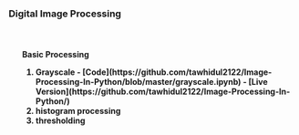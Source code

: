 ### Digital Image Processing <br>
<br>
<ol> <h4> Basic Processing <ol>
<li> Grayscale
- [Code](https://github.com/tawhidul2122/Image-Processing-In-Python/blob/master/grayscale.ipynb)
- [Live Version](https://github.com/tawhidul2122/Image-Processing-In-Python/)
<li> histogram processing 
<li> thresholding 
</ol>

